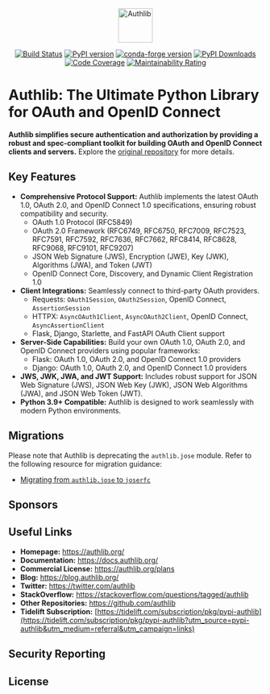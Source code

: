 <div align="center">

<picture>
  <source media="(prefers-color-scheme: dark)" srcset="docs/_static/dark-logo.svg" />
  <img alt="Authlib" src="docs/_static/light-logo.svg" height="68" />
</picture>

[![Build Status](https://github.com/authlib/authlib/workflows/tests/badge.svg)](https://github.com/authlib/authlib/actions)
[![PyPI version](https://img.shields.io/pypi/v/authlib.svg)](https://pypi.org/project/authlib)
[![conda-forge version](https://img.shields.io/conda/v/conda-forge/authlib.svg?label=conda-forge&colorB=0090ff)](https://anaconda.org/conda-forge/authlib)
[![PyPI Downloads](https://static.pepy.tech/badge/authlib/month)](https://pepy.tech/projects/authlib)
[![Code Coverage](https://codecov.io/gh/authlib/authlib/graph/badge.svg?token=OWTdxAIsPI)](https://codecov.io/gh/authlib/authlib)
[![Maintainability Rating](https://sonarcloud.io/api/project_badges/measure?project=authlib_authlib&metric=sqale_rating)](https://sonarcloud.io/summary/new_code?id=authlib_authlib)

</div>

# Authlib: The Ultimate Python Library for OAuth and OpenID Connect

**Authlib simplifies secure authentication and authorization by providing a robust and spec-compliant toolkit for building OAuth and OpenID Connect clients and servers.**  Explore the [original repository](https://github.com/authlib/authlib) for more details.

## Key Features

*   **Comprehensive Protocol Support:** Authlib implements the latest OAuth 1.0, OAuth 2.0, and OpenID Connect 1.0 specifications, ensuring robust compatibility and security.
    *   OAuth 1.0 Protocol (RFC5849)
    *   OAuth 2.0 Framework (RFC6749, RFC6750, RFC7009, RFC7523, RFC7591, RFC7592, RFC7636, RFC7662, RFC8414, RFC8628, RFC9068, RFC9101, RFC9207)
    *   JSON Web Signature (JWS), Encryption (JWE), Key (JWK), Algorithms (JWA), and Token (JWT)
    *   OpenID Connect Core, Discovery, and Dynamic Client Registration 1.0
*   **Client Integrations:** Seamlessly connect to third-party OAuth providers.
    *   Requests: `OAuth1Session`, `OAuth2Session`, OpenID Connect, `AssertionSession`
    *   HTTPX: `AsyncOAuth1Client`, `AsyncOAuth2Client`, OpenID Connect, `AsyncAssertionClient`
    *   Flask, Django, Starlette, and FastAPI OAuth Client support
*   **Server-Side Capabilities:** Build your own OAuth 1.0, OAuth 2.0, and OpenID Connect providers using popular frameworks:
    *   Flask: OAuth 1.0, OAuth 2.0, and OpenID Connect 1.0 providers
    *   Django: OAuth 1.0, OAuth 2.0, and OpenID Connect 1.0 providers
*   **JWS, JWK, JWA, and JWT Support:** Includes robust support for JSON Web Signature (JWS), JSON Web Key (JWK), JSON Web Algorithms (JWA), and JSON Web Token (JWT).
*   **Python 3.9+ Compatible:**  Authlib is designed to work seamlessly with modern Python environments.

## Migrations

Please note that Authlib is deprecating the `authlib.jose` module.  Refer to the following resource for migration guidance:

*   [Migrating from `authlib.jose` to `joserfc`](https://jose.authlib.org/en/dev/migrations/authlib/)

## Sponsors

<!-- Sponsorship details remain as is -->

## Useful Links

*   **Homepage:** <https://authlib.org/>
*   **Documentation:** <https://docs.authlib.org/>
*   **Commercial License:** <https://authlib.org/plans>
*   **Blog:** <https://blog.authlib.org/>
*   **Twitter:** <https://twitter.com/authlib>
*   **StackOverflow:** <https://stackoverflow.com/questions/tagged/authlib>
*   **Other Repositories:** <https://github.com/authlib>
*   **Tidelift Subscription:** [https://tidelift.com/subscription/pkg/pypi-authlib](https://tidelift.com/subscription/pkg/pypi-authlib?utm_source=pypi-authlib&utm_medium=referral&utm_campaign=links)

## Security Reporting

<!-- Security reporting details remain as is -->

## License

<!-- License details remain as is -->